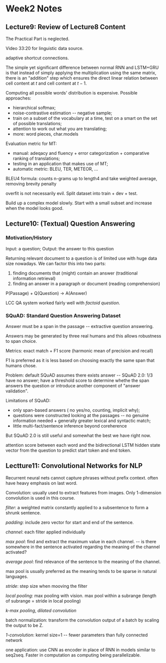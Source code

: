 # Week2 Notes

## Lecture9: Review of Lecture8 Content

The Practical Part is neglected.

Video 33:20 for linguistic data source.

adaptive shortcut connections.

The simple yet significant difference between normal RNN and LSTM+GRU is that instead of simply applying the multiplication using the same matrix, there is an "addition" step which ensures the direct linear relation between cell content at $t$ and cell content at $t-1$.

Computing all possible words' distribution is expensive. Possible approaches:

- hierarchical softmax;
- noise-contrastive estimation -- negative sample;
- train on a subset of the vocabulary at a time, test on a smart on the set of possible translations;
- attention to work out what you are translating;
- more: word pieces, char.models

Evaluation metric for MT:

- manual: adeqacy and fluency + error categorization + comparative ranking of translations;
- testing in an application that makes use of MT;
- automatic metric: BLEU, TER, METEOR, ...

BLEU4 formula: counts n-grams up to length4 and take weighted average, removing brevity penalty

overfit is not necessarily evil. Split dataset into train + dev + test.

Build up a complex model slowly. Start with a small subset and increase when the model looks good.

## Lecture10: (Textual) Question Answering

### Motivation/History

Input: a question; Output: the answer to this question

Returning relevant document to a question is of limited use with huge data size nowadays. We can factor this into two parts:

1. finding documents that (might) contain an answer (traditional information retrieval)
2. finding an answer in a paragraph or document (reading comprehension)

P(Passage) + Q(Question) -> A(Answer)

LCC QA system worked fairly well with *factoid question*.

### SQuAD: Standard Question Answering Dataset

Answer must be a span in the passage -- extractive question answering.

Answers may be generated by three real humans and this allows robustness to span choice.

Metrics: exact match + F1 score (harmonic mean of precision and recall)

F1 is preferred as it is less based on choosing exactly the same span that humans chose.

Problem: default SQuAD assumes there exists answer -- SQuAD 2.0: 1/3 have no answer; have a threshold score to determine whethe the span answers the question or introduce another component of "answer validation".

Limitations of SQuAD:

- only span-based answers ( no yes/no, counting, implicit why);
- questions were constructed looking at the passages -- no genuine information needed + generally greater lexical and syntactic match;
- little multi-fact/sentence inference beyond coreherence

But SQuAD 2.0 is still useful and somewhat the best we have right now.

attention score between each word and the bidirectional LSTM hidden state vector from the question to predict start token and end token.

## Lectture11: Convolutional Networks for NLP

Recurrent neural nets cannot capture phrases without prefix context. often have heavy emphasis on last word.

Convolution: usually used to extract features from images. Only 1-dimension convolution is used in this course.

*filter*: a weighted matrix constantly applied to a subsentence to form a shrunk sentence.

*padding*: include zero vector for start and end of the sentence.

*channel*: each filter applied individually

*max pool*: find and extract the maximum value in each channel. -- is there somewhere in the sentence activated regarding the meaning of the channel activated?

*average pool*: find relevance of the sentence to the meaning of the channel.

max pool is usually preferred as the meaning tends to be sparse in natural languages.

*stride*: step size when mooving the filter

*local pooling*: max pooling with vision. max pool within a subrange (length of subrange = stride in local pooling)

*k-max pooling*, *dilated convolution*

batch normalization: transform the convolution output of a batch by scaling the output to be Z.

*1-convolution*: kernel size=1 -- fewer parameters than fully connected network

one application: use CNN as encoder in place of RNN in models similar to seq2seq. Faster in computation as computing being parallelizable.
